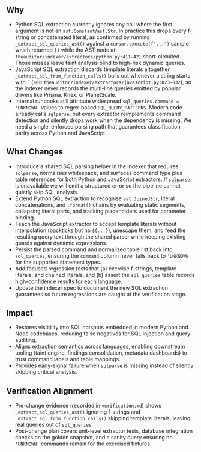 ## Why
- Python SQL extraction currently ignores any call where the first argument is not an `ast.Constant`/`ast.Str`. In practice this drops every f-string or concatenated literal, as confirmed by running `_extract_sql_queries_ast()` against a `cursor.execute(f"...")` sample which returned `[]` while the AST node at `theauditor/indexer/extractors/python.py:411-421` short-circuited. Those misses leave taint analysis blind to high-risk dynamic queries.
- JavaScript SQL extraction discards template literals altogether. `_extract_sql_from_function_calls()` bails out whenever a string starts with `` ` `` (see `theauditor/indexer/extractors/javascript.py:823-832`), so the indexer never records the multi-line queries emitted by popular drivers like Prisma, Knex, or PlanetScale.
- Internal runbooks still attribute widespread `sql_queries.command = 'UNKNOWN'` values to regex-based `SQL_QUERY_PATTERNS`. Modern code already calls `sqlparse`, but every extractor reimplements command detection and silently drops work when the dependency is missing. We need a single, enforced parsing path that guarantees classification parity across Python and JavaScript.

## What Changes
- Introduce a shared SQL parsing helper in the indexer that requires `sqlparse`, normalises whitespace, and surfaces command type plus table references for both Python and JavaScript extractors. If `sqlparse` is unavailable we will emit a structured error so the pipeline cannot quietly skip SQL analysis.
- Extend Python SQL extraction to recognise `ast.JoinedStr`, literal concatenations, and `.format()` chains by evaluating static segments, collapsing literal parts, and tracking placeholders used for parameter binding.
- Teach the JavaScript extractor to accept template literals without interpolation (backticks but no `${...}`), unescape them, and feed the resulting query text through the shared parser while keeping existing guards against dynamic expressions.
- Persist the parsed command and normalized table list back into `sql_queries`, ensuring the `command` column never falls back to `'UNKNOWN'` for the supported statement types.
- Add focused regression tests that (a) exercise f-strings, template literals, and chained literals, and (b) assert the `sql_queries` table records high-confidence results for each language.
- Update the indexer spec to document the new SQL extraction guarantees so future regressions are caught at the verification stage.

## Impact
- Restores visibility into SQL hotspots embedded in modern Python and Node codebases, reducing false negatives for SQL injection and query auditing.
- Aligns extraction semantics across languages, enabling downstream tooling (taint engine, findings consolidation, metadata dashboards) to trust command labels and table mappings.
- Provides early-signal failure when `sqlparse` is missing instead of silently skipping critical analysis.

## Verification Alignment
- Pre-change evidence (recorded in `verification.md`) shows `_extract_sql_queries_ast()` ignoring f-strings and `_extract_sql_from_function_calls()` skipping template literals, leaving real queries out of `sql_queries`.
- Post-change plan covers unit-level extractor tests, database integration checks on the golden snapshot, and a sanity query ensuring no `'UNKNOWN'` commands remain for the exercised fixtures.
